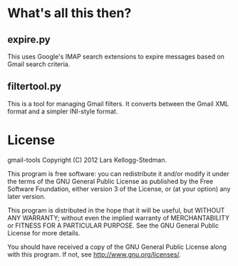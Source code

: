 # What's all this then?

## expire.py

This uses Google's IMAP search extensions to expire messages based on
Gmail search criteria.

## filtertool.py

This is a tool for managing Gmail filters.  It converts between the
Gmail XML format and a simpler INI-style format.

# License

gmail-tools Copyright (C) 2012 Lars Kellogg-Stedman.

This program is free software: you can redistribute it and/or modify
it under the terms of the GNU General Public License as published by
the Free Software Foundation, either version 3 of the License, or
(at your option) any later version.

This program is distributed in the hope that it will be useful,
but WITHOUT ANY WARRANTY; without even the implied warranty of
MERCHANTABILITY or FITNESS FOR A PARTICULAR PURPOSE.  See the
GNU General Public License for more details.

You should have received a copy of the GNU General Public License
along with this program.  If not, see <http://www.gnu.org/licenses/>.

